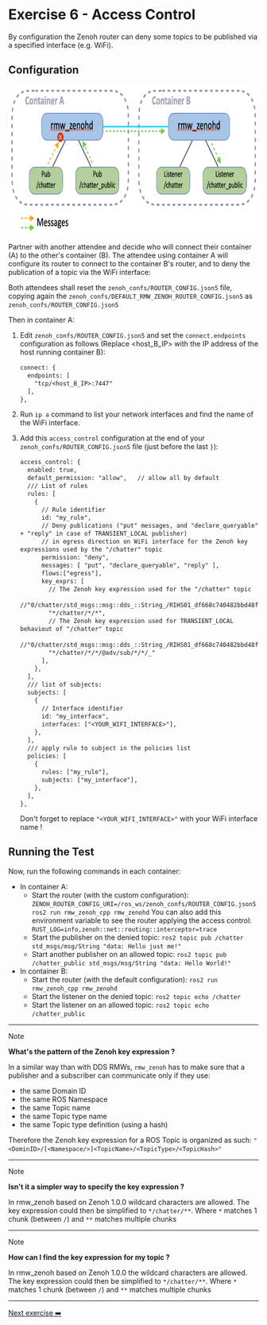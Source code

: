 # Exercise 6 - Access Control

By configuration the Zenoh router can deny some topics to be published via a specified interface (e.g. WiFi).

## Configuration

<p align="center"><img src="pictures/access-control.png"  height="300" alt="access-control"/></p>

Partner with another attendee and decide who will connect their container (A) to the other's container (B). The attendee using container A will configure its router to connect to the container B's router, and to deny the publication of a topic via the WiFi interface:

Both attendees shall reset the `zenoh_confs/ROUTER_CONFIG.json5` file, copying again the `zenoh_confs/DEFAULT_RMW_ZENOH_ROUTER_CONFIG.json5` as `zenoh_confs/ROUTER_CONFIG.json5`

Then in container A:

1. Edit `zenoh_confs/ROUTER_CONFIG.json5` and set the `connect.endpoints` configuration as follows (Replace <host_B_IP> with the IP address of the host running container B):

    ```json5
    connect: {
      endpoints: [
        "tcp/<host_B_IP>:7447"
      ],
    },
    ```

2. Run `ip a` command to list your network interfaces and find the name of the WiFi interface.
3. Add this `access_control` configuration at the end of your `zenoh_confs/ROUTER_CONFIG.json5` file (just before the last `}`):

    ```json5
    access_control: {
      enabled: true,
      default_permission: "allow",   // allow all by default
      /// List of rules
      rules: [
        {
          // Rule identifier
          id: "my_rule",
          // Deny publications ("put" messages, and "declare_queryable" + "reply" in case of TRANSIENT_LOCAL publisher)
          // in egress direction on WiFi interface for the Zenoh key expressions used by the "/chatter" topic
          permission: "deny",
          messages: [ "put", "declare_queryable", "reply" ],
          flows:["egress"],
          key_exprs: [
            // The Zenoh key expression used for the "/chatter" topic
            //"0/chatter/std_msgs::msg::dds_::String_/RIHS01_df668c740482bbd48fb39d76a70dfd4bd59db1288021743503259e948f6b1a18"
            "*/chatter/*/*",
            // The Zenoh key expression used for TRANSIENT_LOCAL behaviout of "/chatter" topic
            //"0/chatter/std_msgs::msg::dds_::String_/RIHS01_df668c740482bbd48fb39d76a70dfd4bd59db1288021743503259e948f6b1a18/@adv/sub/18bf4236bf6b467ee3ec28d43d182289/15/_"
            "*/chatter/*/*/@adv/sub/*/*/_"
          ],
        },
      ],
      /// list of subjects:
      subjects: [
        {
          // Interface identifier
          id: "my_interface",
          interfaces: ["<YOUR_WIFI_INTERFACE>"],
        },
      ],
      /// apply rule to subject in the policies list
      policies: [
        {
          rules: ["my_rule"],
          subjects: ["my_interface"],
        },
      ],
    },
    ```

    Don't forget to replace `"<YOUR_WIFI_INTERFACE>"` with your WiFi interface name !

## Running the Test

Now, run the following commands in each container:

* In container A:
  * Start the router (with the custom configuration): `ZENOH_ROUTER_CONFIG_URI=/ros_ws/zenoh_confs/ROUTER_CONFIG.json5 ros2 run rmw_zenoh_cpp rmw_zenohd`
    You can also add this environment variable to see the router applying the access control:
    `RUST_LOG=info,zenoh::net::routing::interceptor=trace`
  * Start the publisher on the denied topic:
    `ros2 topic pub /chatter std_msgs/msg/String "data: Hello just me!"`
  * Start another publisher on an allowed topic:
    `ros2 topic pub /chatter_public std_msgs/msg/String "data: Hello World!"`
* In container B:
  * Start the router (with the default configuration): `ros2 run rmw_zenoh_cpp rmw_zenohd`
  * Start the listener on the denied topic:
    `ros2 topic echo /chatter`
  * Start the listener on an allowed topic:
    `ros2 topic echo /chatter_public`

---

> [!NOTE]
> **What's the pattern of the Zenoh key expression ?**
>
> In a similar way than with DDS RMWs, `rmw_zenoh` has to make sure that a publisher and a subscriber can communicate only if they use:
>
> * the same Domain ID
> * the same ROS Namespace
> * the same Topic name
> * the same Topic type name
> * the same Topic type definition (using a hash)
>
> Therefore the Zenoh key expression for a ROS Topic is organized as such:
> `"<DominID>/[<Namespace/>]<TopicName>/<TopicType>/<TopicHash>"`

---

> [!NOTE]
> **Isn't it a simpler way to specify the key expression ?**
>
> In rmw_zenoh based on Zenoh 1.0.0 wildcard characters are allowed. The key expression could then be simplified to `*/chatter/**`.
> Where `*` matches 1 chunk (between `/`) and `**` matches multiple chunks

---

> [!NOTE]
> **How can I find the key expression for my topic ?**
>
> In rmw_zenoh based on Zenoh 1.0.0 the wildcard characters are allowed. The key expression could then be simplified to `*/chatter/**`.
> Where `*` matches 1 chunk (between `/`) and `**` matches multiple chunks

---
[Next exercise ➡️](ex-7.md)
